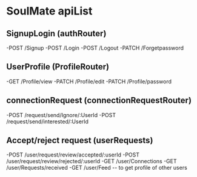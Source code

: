 # SoulMate apiList

## SignupLogin (authRouter)

-POST /Signup
-POST /Login
-POST /Logout
-PATCH /Forgetpassword

## UserProfile (ProfileRouter)

-GET /Profile/view
-PATCH /Profile/edit
-PATCH /Profile/password

## connectionRequest (connectionRequestRouter)

-POST /request/send/Ignore/:UserId
-POST /request/send/interested/:UserId

## Accept/reject request (userRequests)

-POST /user/request/review/accepted/:userId
-POST /user/request/review/rejected/:userId
-GET /user/Connections
-GET /user/Requests/received
-GET /user/Feed -- to get profile of other users
